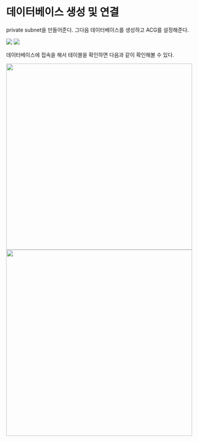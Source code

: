 # 데이터베이스 생성 및 연결
private subnet을 만들어준다. 그다음 데이터베이스를 생성하고 ACG를 설정해준다.

<img src="https://github.com/leeedohyun/NCP-WIL/assets/116694226/fc34796d-4646-4fea-bf05-ed3c9a478c22">

<img src="https://github.com/leeedohyun/NCP-WIL/assets/116694226/9eb54169-82e6-43f5-8fae-e19935ebbd31">

</br>

데이터베이스에 접속을 해서 테이블을 확인하면 다음과 같이 확인해볼 수 있다.

<img src="https://github.com/leeedohyun/NCP-WIL/assets/116694226/04a6a879-f548-48bb-b0e6-205aea4a8854" width="500">

<img src="https://github.com/leeedohyun/NCP-WIL/assets/116694226/97158b4d-2d44-455c-acd4-59253ea49d77" width="500">